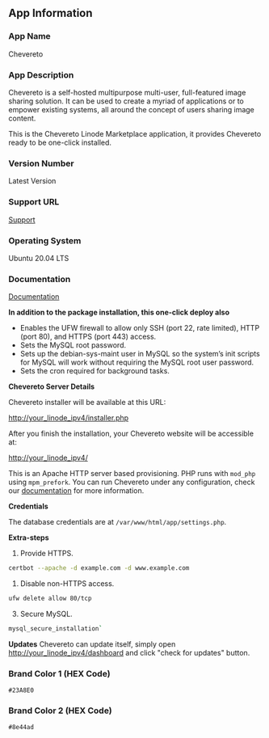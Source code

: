 ## App Information

### App Name

Chevereto

### App Description

Chevereto is a self-hosted multipurpose multi-user, full-featured image sharing solution. It can be used to create a myriad of applications or to empower existing systems, all around the concept of users sharing image content.

This is the Chevereto Linode Marketplace application, it provides Chevereto ready to be one-click installed.

### Version Number

Latest Version

### Support URL

[Support](https://chevereto.com/support)

### Operating System

Ubuntu 20.04 LTS

### Documentation

[Documentation](https://chevereto.com/docs)

**In addition to the package installation, this one-click deploy also**

- Enables the UFW firewall to allow only SSH (port 22, rate limited), HTTP (port 80), and HTTPS (port 443) access.
- Sets the MySQL root password.
- Sets up the debian-sys-maint user in MySQL so the system’s init scripts for MySQL will work without requiring the MySQL root user password.
- Sets the cron required for background tasks.

**Chevereto Server Details**

Chevereto installer will be available at this URL:

[http://your_linode_ipv4/installer.php](http://your_linode_ipv4/installer.php)

After you finish the installation, your Chevereto website will be accessible at:

[http://your_linode_ipv4/](http://your_linode_ipv4/)

This is an Apache HTTP server based provisioning. PHP runs with `mod_php` using `mpm_prefork`. You can run Chevereto under any configuration, check our [documentation](https://chv.to/docs) for more information.

**Credentials**

The database credentials are at `/var/www/html/app/settings.php`.

**Extra-steps**

1. Provide HTTPS.

```sh
certbot --apache -d example.com -d www.example.com
```

1. Disable non-HTTPS access.

```sh
ufw delete allow 80/tcp
```

3. Secure MySQL.

```sh
mysql_secure_installation`
```
**Updates**
Chevereto can update itself, simply  open [http://your_linode_ipv4/dashboard](http://your_linode_ipv4/dashboard) and click "check for updates" button.
### Brand Color 1 (HEX Code)
`#23A8E0`
### Brand Color 2 (HEX Code)
`#8e44ad`